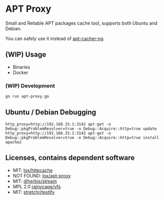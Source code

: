 # APT Proxy

Small and Reliable APT packages cache tool, supports both Ubuntu and Debian.

You can safely use it instead of [apt-cacher-ng](https://www.unix-ag.uni-kl.de/~bloch/acng/).

## (WIP) Usage

- Binaries
- Docker

### (WIP) Development

```bash
go run apt-proxy.go
```

## Ubuntu / Debian Debugging

```
http_proxy=http://192.168.33.1:3142 apt-get -o Debug::pkgProblemResolver=true -o Debug::Acquire::http=true update
http_proxy=http://192.168.33.1:3142 apt-get -o Debug::pkgProblemResolver=true -o Debug::Acquire::http=true install apache2
```

## Licenses, contains dependent software

- MIT: [lox/httpcache](https://github.com/lox/httpcache/blob/master/LICENSE)
- NOT FOUND: [lox/apt-proxy](https://github.com/lox/apt-proxy#readme)
- MIT: [djherbis/stream](https://github.com/djherbis/stream/blob/master/LICENSE)
- MPL 2.0 [rainycape/vfs](https://github.com/rainycape/vfs/blob/master/LICENSE)
- MIT: [stretchr/testify](https://github.com/stretchr/testify/blob/master/LICENSE)